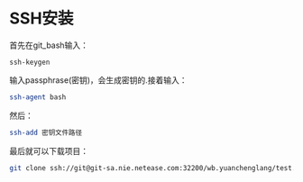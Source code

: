 # SSH安装

首先在git_bash输入：

```bas
ssh-keygen
```

输入passphrase(密钥)，会生成密钥的.接着输入：

```bash
ssh-agent bash
```

然后：

```bash
ssh-add 密钥文件路径
```

最后就可以下载项目：

```bash
git clone ssh://git@git-sa.nie.netease.com:32200/wb.yuanchenglang/test.git
```

